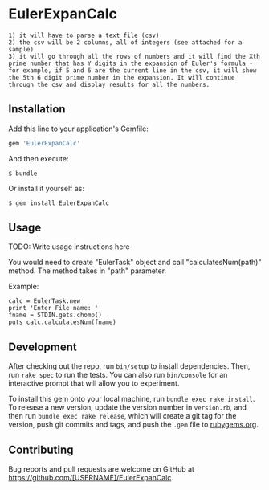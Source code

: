 # EulerExpanCalc

    1) it will have to parse a text file (csv)
    2) the csv will be 2 columns, all of integers (see attached for a sample)
    3) it will go through all the rows of numbers and it will find the Xth prime number that has Y digits in the expansion of Euler's formula - for example, if 5 and 6 are the current line in the csv, it will show the 5th 6 digit prime number in the expansion. It will continue through the csv and display results for all the numbers.  

## Installation

Add this line to your application's Gemfile:

```ruby
gem 'EulerExpanCalc'
```

And then execute:

    $ bundle

Or install it yourself as:

    $ gem install EulerExpanCalc

## Usage

TODO: Write usage instructions here

You would need to create "EulerTask" object and call "calculatesNum(path)" method.
The method takes in "path" parameter.

Example:

    calc = EulerTask.new
    print 'Enter File name: '
    fname = STDIN.gets.chomp()
    puts calc.calculatesNum(fname)



## Development

After checking out the repo, run `bin/setup` to install dependencies. Then, run `rake spec` to run the tests. You can also run `bin/console` for an interactive prompt that will allow you to experiment.

To install this gem onto your local machine, run `bundle exec rake install`. To release a new version, update the version number in `version.rb`, and then run `bundle exec rake release`, which will create a git tag for the version, push git commits and tags, and push the `.gem` file to [rubygems.org](https://rubygems.org).

## Contributing

Bug reports and pull requests are welcome on GitHub at https://github.com/[USERNAME]/EulerExpanCalc.
